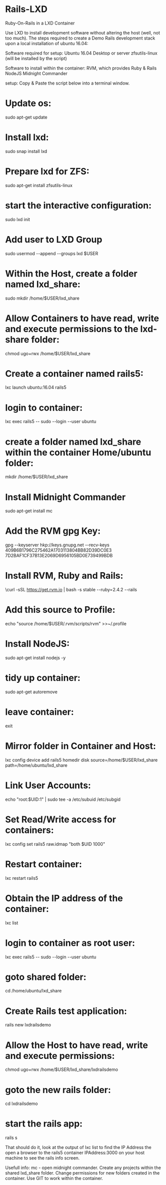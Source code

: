 # Rails-LXD
Ruby-On-Rails in a LXD Container

Use LXD to install development software without altering the host (well, not too much).
The steps required to create a Demo Rails development stack upon a local installation of ubuntu 16.04: 

Software required for setup:
Ubuntu 16.04 Desktop or server
zfsutils-linux (will be installed by the script)

Software to install within the container:
RVM, which provides Ruby & Rails
NodeJS
Midnight Commander

setup:
Copy & Paste the script below into a terminal window.

# Update os:
sudo apt-get update
# Install lxd:
sudo snap install lxd
# Prepare lxd for ZFS:
sudo apt-get install zfsutils-linux 
# start the interactive configuration:
sudo lxd init
# Add user to LXD Group
sudo usermod --append --groups lxd $USER
# Within the Host, create a folder named lxd_share: 
sudo mkdir /home/$USER/lxd_share
# Allow Containers to have read, write and execute permissions to the lxd-share folder:
chmod ugo+rwx /home/$USER/lxd_share

# Create a container named rails5:
lxc launch ubuntu:16.04 rails5
# login to container:
lxc exec rails5 -- sudo --login --user ubuntu
# create a folder named lxd_share within the container Home/ubuntu folder:
mkdir /home/$USER/lxd_share
# Install Midnight Commander
sudo apt-get install mc
# Add the RVM gpg Key:
gpg --keyserver hkp://keys.gnupg.net --recv-keys 409B6B1796C275462A1703113804BB82D39DC0E3 7D2BAF1CF37B13E2069D6956105BD0E739499BDB
# Install RVM, Ruby and Rails:
\curl -sSL https://get.rvm.io | bash -s stable --ruby=2.4.2 --rails
# Add this source to Profile:
echo "source /home/$USER/.rvm/scripts/rvm" >>~/.profile
# Install NodeJS:
sudo apt-get install nodejs -y
# tidy up container:
sudo apt-get autoremove
# leave container:
exit

# Mirror folder in Container and Host:
lxc config device add rails5 homedir disk source=/home/$USER/lxd_share path=/home/ubuntu/lxd_share
# Link User Accounts:
echo "root:$UID:1" | sudo tee -a /etc/subuid /etc/subgid
# Set Read/Write access for containers:
lxc config set rails5 raw.idmap "both $UID 1000"
# Restart container:
lxc restart rails5

# Obtain the IP address of the container:
lxc list
# login to container as root user:
lxc exec rails5 -- sudo --login --user ubuntu

# goto shared folder:
cd /home/ubuntu/lxd_share
# Create Rails test application:
rails new lxdrailsdemo
# Allow the Host to have read, write and execute permissions:
chmod ugo+rwx /home/$USER/lxd_share/lxdrailsdemo
# goto the new rails folder:
cd lxdrailsdemo
# start the rails app:
rails s

That should do it, look at the output of lxc list to find the IP Address the open a browser to the rails5 container IPAddress:3000 on your host machine to see the rails info screen.


Usefull info:
mc - open midnight commander.
Create any projects within the shared lxd_share folder.
Change permissions for new folders created in the container.
Use GIT to work within the container.


